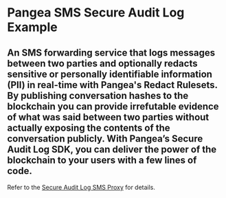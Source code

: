 # Pangea SMS Secure Audit Log Example
## An SMS forwarding service that logs messages between two parties and optionally redacts sensitive or personally identifiable information (PII) in real-time with Pangea's Redact Rulesets. By publishing conversation hashes to the blockchain you can provide irrefutable evidence of what was said between two parties without actually exposing the contents of the conversation publicly. With Pangea’s Secure Audit Log SDK, you can deliver the power of the blockchain to your users with a few lines of code.

Refer to the [Secure Audit Log SMS Proxy](https://pangea.cloud/docs/tutorials/sms-proxy/) for details.
